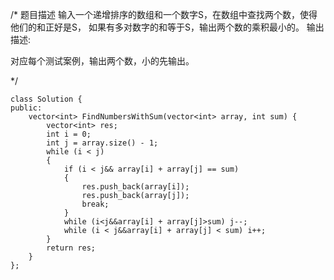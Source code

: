 /*
题目描述
输入一个递增排序的数组和一个数字S，在数组中查找两个数，使得他们的和正好是S，
如果有多对数字的和等于S，输出两个数的乘积最小的。
输出描述:

对应每个测试案例，输出两个数，小的先输出。

*/

```
class Solution {
public:
    vector<int> FindNumbersWithSum(vector<int> array, int sum) {
        vector<int> res;
        int i = 0;
        int j = array.size() - 1;
        while (i < j)
        {
            if (i < j&& array[i] + array[j] == sum)
            {
                res.push_back(array[i]);
                res.push_back(array[j]);
                break;
            }
            while (i<j&&array[i] + array[j]>sum) j--;
            while (i < j&&array[i] + array[j] < sum) i++;
        }
        return res;
    }
};
```

